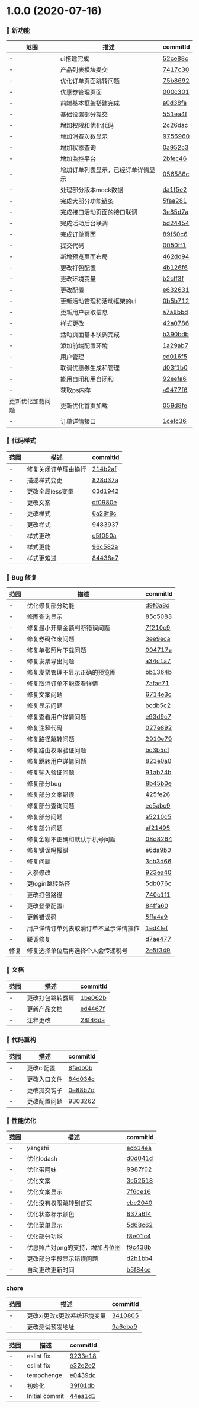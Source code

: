# 1.0.0 (2020-07-16)

### 🌟 新功能
范围|描述|commitId
--|--|--
 - | ui搭建完成 | [52ce88c](https://code.hzmantu.com/mantu-tech/fed/show-pic-management/commits/52ce88c)
 - | 产品列表模块提交 | [7417c30](https://code.hzmantu.com/mantu-tech/fed/show-pic-management/commits/7417c30)
 - | 优化订单页面跳转问题 | [75b8692](https://code.hzmantu.com/mantu-tech/fed/show-pic-management/commits/75b8692)
 - | 优惠劵管理页面 | [000c301](https://code.hzmantu.com/mantu-tech/fed/show-pic-management/commits/000c301)
 - | 前端基本框架搭建完成 | [a0d38fa](https://code.hzmantu.com/mantu-tech/fed/show-pic-management/commits/a0d38fa)
 - | 基础设置部分提交 | [551ea4f](https://code.hzmantu.com/mantu-tech/fed/show-pic-management/commits/551ea4f)
 - | 增加权限和优化代码 | [2c26dac](https://code.hzmantu.com/mantu-tech/fed/show-pic-management/commits/2c26dac)
 - | 增加消费次数显示 | [9756960](https://code.hzmantu.com/mantu-tech/fed/show-pic-management/commits/9756960)
 - | 增加状态查询 | [0a952c3](https://code.hzmantu.com/mantu-tech/fed/show-pic-management/commits/0a952c3)
 - | 增加监控平台 | [2bfec46](https://code.hzmantu.com/mantu-tech/fed/show-pic-management/commits/2bfec46)
 - | 增加订单列表显示，已经订单详情显示 | [056586c](https://code.hzmantu.com/mantu-tech/fed/show-pic-management/commits/056586c)
 - | 处理部分版本mock数据 | [da1f5e2](https://code.hzmantu.com/mantu-tech/fed/show-pic-management/commits/da1f5e2)
 - | 完成大部分功能链条 | [5faa281](https://code.hzmantu.com/mantu-tech/fed/show-pic-management/commits/5faa281)
 - | 完成接口活动页面的接口联调 | [3e85d7a](https://code.hzmantu.com/mantu-tech/fed/show-pic-management/commits/3e85d7a)
 - | 完成活动后台联调 | [bd24454](https://code.hzmantu.com/mantu-tech/fed/show-pic-management/commits/bd24454)
 - | 完成订单页面 | [89f50c6](https://code.hzmantu.com/mantu-tech/fed/show-pic-management/commits/89f50c6)
 - | 提交代码 | [0050ff1](https://code.hzmantu.com/mantu-tech/fed/show-pic-management/commits/0050ff1)
 - | 新增预览页面布局 | [462dd94](https://code.hzmantu.com/mantu-tech/fed/show-pic-management/commits/462dd94)
 - | 更改打包配置 | [4b126f6](https://code.hzmantu.com/mantu-tech/fed/show-pic-management/commits/4b126f6)
 - | 更改环境变量 | [b2cff3f](https://code.hzmantu.com/mantu-tech/fed/show-pic-management/commits/b2cff3f)
 - | 更改配置 | [e632631](https://code.hzmantu.com/mantu-tech/fed/show-pic-management/commits/e632631)
 - | 更新活动管理和活动框架的ui | [0b5b712](https://code.hzmantu.com/mantu-tech/fed/show-pic-management/commits/0b5b712)
 - | 更新用户获取信息 | [a7a8bbd](https://code.hzmantu.com/mantu-tech/fed/show-pic-management/commits/a7a8bbd)
 - | 样式更改 | [42a0786](https://code.hzmantu.com/mantu-tech/fed/show-pic-management/commits/42a0786)
 - | 活动页面基本联调完成 | [b390bdb](https://code.hzmantu.com/mantu-tech/fed/show-pic-management/commits/b390bdb)
 - | 添加前端配置环境 | [1a29ab7](https://code.hzmantu.com/mantu-tech/fed/show-pic-management/commits/1a29ab7)
 - | 用户管理 | [cd016f5](https://code.hzmantu.com/mantu-tech/fed/show-pic-management/commits/cd016f5)
 - | 联调优惠券生成和管理 | [d03f1b0](https://code.hzmantu.com/mantu-tech/fed/show-pic-management/commits/d03f1b0)
 - | 能用自闭和用自闭和 | [92eefa6](https://code.hzmantu.com/mantu-tech/fed/show-pic-management/commits/92eefa6)
 - | 获取ps内存 | [a9477f6](https://code.hzmantu.com/mantu-tech/fed/show-pic-management/commits/a9477f6)
 更新优化加载问题 | 更新优化首页加载 | [059d8fe](https://code.hzmantu.com/mantu-tech/fed/show-pic-management/commits/059d8fe)
 - | 订单详情接口 | [1cefc36](https://code.hzmantu.com/mantu-tech/fed/show-pic-management/commits/1cefc36)


### 🎨 代码样式
范围|描述|commitId
--|--|--
 - | 修复关闭订单理由换行 | [214b2af](https://code.hzmantu.com/mantu-tech/fed/show-pic-management/commits/214b2af)
 - | 描述样式变更 | [828d37a](https://code.hzmantu.com/mantu-tech/fed/show-pic-management/commits/828d37a)
 - | 更改全局less变量 | [03d1942](https://code.hzmantu.com/mantu-tech/fed/show-pic-management/commits/03d1942)
 - | 更改文案 | [df0980e](https://code.hzmantu.com/mantu-tech/fed/show-pic-management/commits/df0980e)
 - | 更改样式 | [6a28f8c](https://code.hzmantu.com/mantu-tech/fed/show-pic-management/commits/6a28f8c)
 - | 更改样式 | [9483937](https://code.hzmantu.com/mantu-tech/fed/show-pic-management/commits/9483937)
 - | 样式更改 | [c5f050a](https://code.hzmantu.com/mantu-tech/fed/show-pic-management/commits/c5f050a)
 - | 样式更能 | [96c582a](https://code.hzmantu.com/mantu-tech/fed/show-pic-management/commits/96c582a)
 - | 样式更难过 | [84438e7](https://code.hzmantu.com/mantu-tech/fed/show-pic-management/commits/84438e7)


### 🐛 Bug 修复
范围|描述|commitId
--|--|--
 - | 优化修复部分功能 | [d9f6a8d](https://code.hzmantu.com/mantu-tech/fed/show-pic-management/commits/d9f6a8d)
 - | 修图查询显示 | [85c5083](https://code.hzmantu.com/mantu-tech/fed/show-pic-management/commits/85c5083)
 - | 修复最小开票金额判断错误问题 | [7f210c9](https://code.hzmantu.com/mantu-tech/fed/show-pic-management/commits/7f210c9)
 - | 修复券码作废问题 | [3ee9eca](https://code.hzmantu.com/mantu-tech/fed/show-pic-management/commits/3ee9eca)
 - | 修复单张照片下载问题 | [004717a](https://code.hzmantu.com/mantu-tech/fed/show-pic-management/commits/004717a)
 - | 修复发票导出问题 | [a34c1a7](https://code.hzmantu.com/mantu-tech/fed/show-pic-management/commits/a34c1a7)
 - | 修复发票管理不显示正确的预览图 | [bb1364b](https://code.hzmantu.com/mantu-tech/fed/show-pic-management/commits/bb1364b)
 - | 修复取消订单不能查看详情 | [7afae71](https://code.hzmantu.com/mantu-tech/fed/show-pic-management/commits/7afae71)
 - | 修复文案问题 | [6714e3c](https://code.hzmantu.com/mantu-tech/fed/show-pic-management/commits/6714e3c)
 - | 修复显示问题 | [bcdb5c2](https://code.hzmantu.com/mantu-tech/fed/show-pic-management/commits/bcdb5c2)
 - | 修复查看用户详情问题 | [e93d9c7](https://code.hzmantu.com/mantu-tech/fed/show-pic-management/commits/e93d9c7)
 - | 修复注释代码 | [027e892](https://code.hzmantu.com/mantu-tech/fed/show-pic-management/commits/027e892)
 - | 修复路径跳转问题 | [2910e79](https://code.hzmantu.com/mantu-tech/fed/show-pic-management/commits/2910e79)
 - | 修复路由权限验证问题 | [bc3b5cf](https://code.hzmantu.com/mantu-tech/fed/show-pic-management/commits/bc3b5cf)
 - | 修复跳转用户详情问题 | [823e0a0](https://code.hzmantu.com/mantu-tech/fed/show-pic-management/commits/823e0a0)
 - | 修复输入验证问题 | [91ab74b](https://code.hzmantu.com/mantu-tech/fed/show-pic-management/commits/91ab74b)
 - | 修复部分bug | [8b45b0e](https://code.hzmantu.com/mantu-tech/fed/show-pic-management/commits/8b45b0e)
 - | 修复部分文案错误 | [425fe26](https://code.hzmantu.com/mantu-tech/fed/show-pic-management/commits/425fe26)
 - | 修复部分查询问题 | [ec5abc9](https://code.hzmantu.com/mantu-tech/fed/show-pic-management/commits/ec5abc9)
 - | 修复部分问题 | [a5210c5](https://code.hzmantu.com/mantu-tech/fed/show-pic-management/commits/a5210c5)
 - | 修复部分问题 | [af21495](https://code.hzmantu.com/mantu-tech/fed/show-pic-management/commits/af21495)
 - | 修复金额不正确和默认手机号问题 | [08d8264](https://code.hzmantu.com/mantu-tech/fed/show-pic-management/commits/08d8264)
 - | 修复错误吗报错 | [e6da9b0](https://code.hzmantu.com/mantu-tech/fed/show-pic-management/commits/e6da9b0)
 - | 修复问题 | [3cb3d66](https://code.hzmantu.com/mantu-tech/fed/show-pic-management/commits/3cb3d66)
 - | 入参修改 | [923ea40](https://code.hzmantu.com/mantu-tech/fed/show-pic-management/commits/923ea40)
 - | 更login跳转路径 | [5db076c](https://code.hzmantu.com/mantu-tech/fed/show-pic-management/commits/5db076c)
 - | 更改打包路径 | [740c1f1](https://code.hzmantu.com/mantu-tech/fed/show-pic-management/commits/740c1f1)
 - | 更改登录配置i | [84ffa60](https://code.hzmantu.com/mantu-tech/fed/show-pic-management/commits/84ffa60)
 - | 更新错误码 | [5ffa4a9](https://code.hzmantu.com/mantu-tech/fed/show-pic-management/commits/5ffa4a9)
 - | 用户详情订单列表取消订单不显示详情操作 | [1ed4fef](https://code.hzmantu.com/mantu-tech/fed/show-pic-management/commits/1ed4fef)
 - | 联调修复 | [d7ae477](https://code.hzmantu.com/mantu-tech/fed/show-pic-management/commits/d7ae477)
 修复 | 修复选择单位后再选择个人会传递税号 | [2e5f349](https://code.hzmantu.com/mantu-tech/fed/show-pic-management/commits/2e5f349)


### 📝 文档
范围|描述|commitId
--|--|--
 - | 更改打包跳转露肩 | [1be062b](https://code.hzmantu.com/mantu-tech/fed/show-pic-management/commits/1be062b)
 - | 更新产品文档 | [ed4467f](https://code.hzmantu.com/mantu-tech/fed/show-pic-management/commits/ed4467f)
 - | 注释更改 | [28f46da](https://code.hzmantu.com/mantu-tech/fed/show-pic-management/commits/28f46da)


### 🔨 代码重构
范围|描述|commitId
--|--|--
 - | 更改ci配置 | [8fedb0b](https://code.hzmantu.com/mantu-tech/fed/show-pic-management/commits/8fedb0b)
 - | 更改入口文件 | [84d034c](https://code.hzmantu.com/mantu-tech/fed/show-pic-management/commits/84d034c)
 - | 更改提交钩子 | [0e88b7d](https://code.hzmantu.com/mantu-tech/fed/show-pic-management/commits/0e88b7d)
 - | 更改配置问题 | [9303262](https://code.hzmantu.com/mantu-tech/fed/show-pic-management/commits/9303262)


### 🚀 性能优化
范围|描述|commitId
--|--|--
 - | yangshi | [ecb14ea](https://code.hzmantu.com/mantu-tech/fed/show-pic-management/commits/ecb14ea)
 - | 优化lodash | [d0d041d](https://code.hzmantu.com/mantu-tech/fed/show-pic-management/commits/d0d041d)
 - | 优化带阿妹 | [9987f02](https://code.hzmantu.com/mantu-tech/fed/show-pic-management/commits/9987f02)
 - | 优化文案 | [3c52518](https://code.hzmantu.com/mantu-tech/fed/show-pic-management/commits/3c52518)
 - | 优化文案显示 | [7f6ce16](https://code.hzmantu.com/mantu-tech/fed/show-pic-management/commits/7f6ce16)
 - | 优化没有权限跳转到首页 | [cbc2040](https://code.hzmantu.com/mantu-tech/fed/show-pic-management/commits/cbc2040)
 - | 优化状态标示颜色 | [837a6f4](https://code.hzmantu.com/mantu-tech/fed/show-pic-management/commits/837a6f4)
 - | 优化菜单显示 | [5d68c62](https://code.hzmantu.com/mantu-tech/fed/show-pic-management/commits/5d68c62)
 - | 优化部分功能 | [f8e01c4](https://code.hzmantu.com/mantu-tech/fed/show-pic-management/commits/f8e01c4)
 - | 优惠照片对png的支持，增加占位图 | [f9c438b](https://code.hzmantu.com/mantu-tech/fed/show-pic-management/commits/f9c438b)
 - | 更改部分字段显示错误问题 | [d2b1bb4](https://code.hzmantu.com/mantu-tech/fed/show-pic-management/commits/d2b1bb4)
 - | 自动更改更新时间 | [b5f84ce](https://code.hzmantu.com/mantu-tech/fed/show-pic-management/commits/b5f84ce)


### chore
范围|描述|commitId
--|--|--
 - | 更改xi更改x更改系统环境变量 | [3410805](https://code.hzmantu.com/mantu-tech/fed/show-pic-management/commits/3410805)
 - | 更改测试预发地址 | [9a6eba9](https://code.hzmantu.com/mantu-tech/fed/show-pic-management/commits/9a6eba9)


范围|描述|commitId
--|--|--
 - | eslint fix | [9233e18](https://code.hzmantu.com/mantu-tech/fed/show-pic-management/commits/9233e18)
 - | eslint fix | [e32e2e2](https://code.hzmantu.com/mantu-tech/fed/show-pic-management/commits/e32e2e2)
 - | tempchenge | [e0439dc](https://code.hzmantu.com/mantu-tech/fed/show-pic-management/commits/e0439dc)
 - | 初始化 | [39f01db](https://code.hzmantu.com/mantu-tech/fed/show-pic-management/commits/39f01db)
 - | Initial commit | [44ea1d1](https://code.hzmantu.com/mantu-tech/fed/show-pic-management/commits/44ea1d1)

